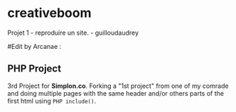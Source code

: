 # creativeboom
Projet 1 - reproduire un site.
                - guilloudaudrey

#Edit by Arcanae :
## PHP Project
3rd Project for **Simplon.co**.
Forking a "1st project" from one of my comrade and doing multiple pages with the same header and/or others parts of the first html using ```PHP include()```.
